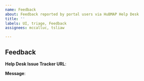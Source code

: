 ```yaml
---
name: Feedback
about: Feedback reported by portal users via HuBMAP Help Desk
title: ''
labels: UI, triage, Feedback
assignees: mccalluc, tsliaw

---
```


## Feedback

__Help Desk Issue Tracker URL__:

__Message__:

